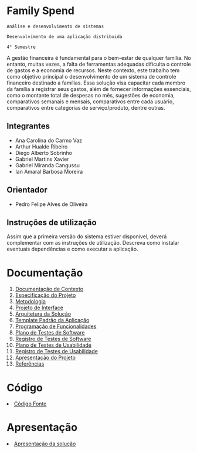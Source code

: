 # Family Spend

`Análise e desenvolvimento de sistemas`

`Desenvolvimento de uma aplicação distribuida`

`4° Semestre`

A gestão financeira é fundamental para o bem-estar de qualquer família. No entanto, muitas vezes, a falta de ferramentas adequadas dificulta o controle de gastos e a economia de recursos. Neste contexto, este trabalho tem como objetivo principal o desenvolvimento de um sistema de controle financeiro destinado a famílias. Essa solução visa capacitar cada membro da família a registrar seus gastos, além de fornecer informações essenciais, como o montante total de despesas no mês, sugestões de economia, comparativos semanais e mensais, comparativos entre cada usuário, comparativos entre categorias de serviço/produto, dentre outras.

## Integrantes

* Ana Carolina do Carmo Vaz
* Arthur Hualde Ribeiro
* Diego Alberto Sobrinho
* Gabriel Martins Xavier
* Gabriel Miranda Cangussu
* Ian Amaral Barbosa Moreira

## Orientador

* Pedro Felipe Alves de Oliveira

## Instruções de utilização

Assim que a primeira versão do sistema estiver disponível, deverá complementar com as instruções de utilização. Descreva como instalar eventuais dependências e como executar a aplicação.

# Documentação

<ol>
<li><a href="docs/01-Documentação de Contexto.md"> Documentação de Contexto</a></li>
<li><a href="docs/02-Especificação do Projeto.md"> Especificação do Projeto</a></li>
<li><a href="docs/03-Metodologia.md"> Metodologia</a></li>
<li><a href="docs/04-Projeto de Interface.md"> Projeto de Interface</a></li>
<li><a href="docs/05-Arquitetura da Solução.md"> Arquitetura da Solução</a></li>
<li><a href="docs/06-Template Padrão da Aplicação.md"> Template Padrão da Aplicação</a></li>
<li><a href="docs/07-Programação de Funcionalidades.md"> Programação de Funcionalidades</a></li>
<li><a href="docs/08-Plano de Testes de Software.md"> Plano de Testes de Software</a></li>
<li><a href="docs/09-Registro de Testes de Software.md"> Registro de Testes de Software</a></li>
<li><a href="docs/10-Plano de Testes de Usabilidade.md"> Plano de Testes de Usabilidade</a></li>
<li><a href="docs/11-Registro de Testes de Usabilidade.md"> Registro de Testes de Usabilidade</a></li>
<li><a href="docs/12-Apresentação do Projeto.md"> Apresentação do Projeto</a></li>
<li><a href="docs/13-Referências.md"> Referências</a></li>
</ol>

# Código

<li><a href="src/README.md"> Código Fonte</a></li>

# Apresentação

<li><a href="presentation/README.md"> Apresentação da solução</a></li>
